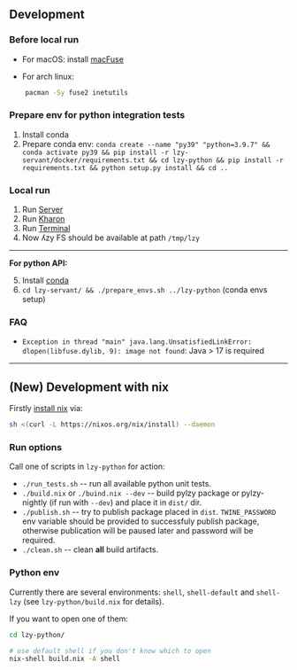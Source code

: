 ## Development

### Before local run

-   For macOS: install [macFuse](https://osxfuse.github.io)

-   For arch linux:

``` sh
    pacman -Sy fuse2 inetutils
```

### Prepare env for python integration tests

1.  Install conda
2.  Prepare conda env:
    `conda create --name "py39" "python=3.9.7" && conda activate py39 && pip install -r lzy-servant/docker/requirements.txt && cd lzy-python && pip install -r requirements.txt && python setup.py install && cd ..`

### Local run

1.  Run [Server](lzy-server/readme.md)
2.  Run [Kharon](lzy-kharon/readme.md)
3.  Run [Terminal](lzy-servant/readme.md)
4.  Now ʎzy FS should be available at path `/tmp/lzy`

------------------------------------------------------------------------

**For python API:**

5.  Install
    [conda](https://docs.conda.io/projects/conda/en/latest/user-guide/install/index.html)
6.  `cd lzy-servant/ && ./prepare_envs.sh ../lzy-python` (conda envs
    setup)

### FAQ

-   `Exception in thread "main" java.lang.UnsatisfiedLinkError: dlopen(libfuse.dylib, 9): image not found`:
    Java > 17 is required

------------------------------------------------------------------------

## (New) Development with nix

Firstly [install nix](https://nixos.org/download.html) via:

``` sh
sh <(curl -L https://nixos.org/nix/install) --daemon
```

### Run options

Call one of scripts in `lzy-python` for action:

-   `./run_tests.sh` -- run all available python unit tests.
-   `./build.nix` or `./buind.nix --dev` -- build pylzy package or
    pylzy-nightly (if run with `--dev`) and place it in `dist/` dir.
-   `./publish.sh` -- try to publish package placed in `dist`.
    `TWINE_PASSWORD` env variable should be provided to successfuly
    publish package, otherwise publication will be paused later and
    password will be required.
-   `./clean.sh` -- clean **all** build artifacts.

### Python env

Currently there are several environments: `shell`, `shell-default` and
`shell-lzy` (see `lzy-python/build.nix` for details).

If you want to open one of them:

``` sh
cd lzy-python/

# use default shell if you don't know which to open
nix-shell build.nix -A shell 
```
